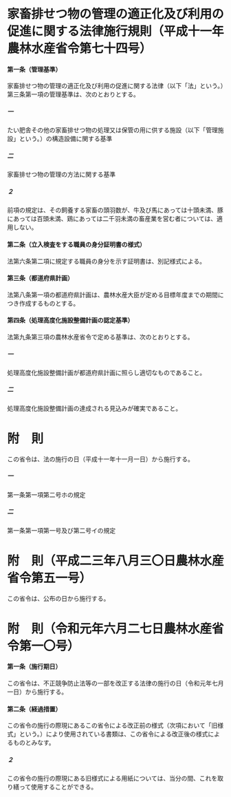 # 家畜排せつ物の管理の適正化及び利用の促進に関する法律施行規則（平成十一年農林水産省令第七十四号）
#### 第一条（管理基準）
家畜排せつ物の管理の適正化及び利用の促進に関する法律（以下「法」という。）第三条第一項の管理基準は、次のとおりとする。
##### 一
たい肥舎その他の家畜排せつ物の処理又は保管の用に供する施設（以下「管理施設」という。）の構造設備に関する基準
##### 二
家畜排せつ物の管理の方法に関する基準
##### ２
前項の規定は、その飼養する家畜の頭羽数が、牛及び馬にあっては十頭未満、豚にあっては百頭未満、鶏にあっては二千羽未満の畜産業を営む者については、適用しない。
#### 第二条（立入検査をする職員の身分証明書の様式）
法第六条第二項に規定する職員の身分を示す証明書は、別記様式による。
#### 第三条（都道府県計画）
法第八条第一項の都道府県計画は、農林水産大臣が定める目標年度までの期間につき作成するものとする。
#### 第四条（処理高度化施設整備計画の認定基準）
法第九条第三項の農林水産省令で定める基準は、次のとおりとする。
##### 一
処理高度化施設整備計画が都道府県計画に照らし適切なものであること。
##### 二
処理高度化施設整備計画の達成される見込みが確実であること。
# 附　則
この省令は、法の施行の日（平成十一年十一月一日）から施行する。
##### 一
第一条第一項第二号ホの規定
##### 二
第一条第一項第一号及び第二号イの規定
# 附　則（平成二三年八月三〇日農林水産省令第五一号）
この省令は、公布の日から施行する。
# 附　則（令和元年六月二七日農林水産省令第一〇号）
#### 第一条（施行期日）
この省令は、不正競争防止法等の一部を改正する法律の施行の日（令和元年七月一日）から施行する。
#### 第二条（経過措置）
この省令の施行の際現にあるこの省令による改正前の様式（次項において「旧様式」という。）により使用されている書類は、この省令による改正後の様式によるものとみなす。
##### ２
この省令の施行の際現にある旧様式による用紙については、当分の間、これを取り繕って使用することができる。
